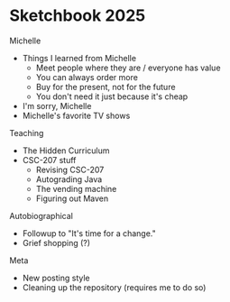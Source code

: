 Sketchbook 2025
===============

Michelle

* Things I learned from Michelle
    * Meet people where they are / everyone has value
    * You can always order more
    * Buy for the present, not for the future
    * You don't need it just because it's cheap
* I'm sorry, Michelle
* Michelle's favorite TV shows

Teaching

* The Hidden Curriculum
* CSC-207 stuff
    * Revising CSC-207
    * Autograding Java
    * The vending machine
    * Figuring out Maven

Autobiographical

* Followup to "It's time for a change."  
* Grief shopping (?)

Meta

* New posting style
* Cleaning up the repository (requires me to do so)

